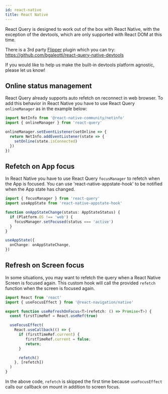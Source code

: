 ```yaml
---
id: react-native
title: React Native
---
```


React Query is designed to work out of the box with React Native, with the exception of the devtools, which are only supported with React DOM at this time.

There is a 3rd party [Flipper](https://fbflipper.com/docs/getting-started/react-native/) plugin which you can try: https://github.com/bgaleotti/react-query-native-devtools

If you would like to help us make the built-in devtools platform agnostic, please let us know!

## Online status management

React Query already supports auto refetch on reconnect in web browser.
To add this behavior in React Native you have to use React Query `onlineManager` as in the example below:

```ts
import NetInfo from '@react-native-community/netinfo'
import { onlineManager } from 'react-query'

onlineManager.setEventListener(setOnline => {
  return NetInfo.addEventListener(state => {
    setOnline(state.isConnected)
  })
})
```

## Refetch on App focus

In React Native you have to use React Query `focusManager` to refetch when the App is focused.
You can use 'react-native-appstate-hook' to be notified when the App state has changed.

```ts
import { focusManager } from 'react-query'
import useAppState from 'react-native-appstate-hook'

function onAppStateChange(status: AppStateStatus) {
  if (Platform.OS !== 'web') {
    focusManager.setFocused(status === 'active')
  }
}

useAppState({
  onChange: onAppStateChange,
})
```

## Refresh on Screen focus

In some situations, you may want to refetch the query when a React Native Screen is focused again.
This custom hook will call the provided `refetch` function when the screen is focused again.

```ts
import React from 'react'
import { useFocusEffect } from '@react-navigation/native'

export function useRefreshOnFocus<T>(refetch: () => Promise<T>) {
  const firstTimeRef = React.useRef(true)

  useFocusEffect(
    React.useCallback(() => {
      if (firstTimeRef.current) {
         firstTimeRef.current = false;
         return;
      }

      refetch()
    }, [refetch])
  )
}
```

In the above code, `refetch` is skipped the first time because `useFocusEffect` calls our callback on mount in addition to screen focus.

